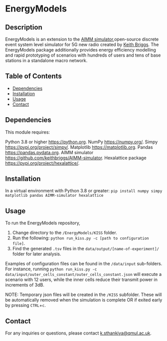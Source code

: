 # EnergyModels

## Description
EnergyModels is an extension to the [AIMM simulator](https://github.com/keithbriggs/AIMM-simulator),open-source discrete event system level simulator for 5G new radio created by [Keith Briggs](https://keithbriggs.info/). The EnergyModels package additionally provides energy efficiency modelling and rapid prototyping of scenarios with hundreds of users and tens of base stations in a standalone macro network.

## Table of Contents
- [Dependencies](#dependencies)
- [Installation](#installation)
- [Usage](#usage)
- [Contact](#contact)

## Dependencies
This module requires:

Python 3.8 or higher https://python.org.
NumPy https://numpy.org/.
Simpy https://pypi.org/project/simpy/.
Matplotlib https://matplotlib.org.
Pandas https://pandas.pydata.org.
AIMM simulator https://github.com/keithbriggs/AIMM-simulator.
Hexalattice package https://pypi.org/project/hexalattice/.


## Installation
In a virtual environment with Python 3.8 or greater: ```pip install numpy simpy matplotlib pandas AIMM-simulator hexalattice```

## Usage
To run the EnergyModels repository, 

1. Change directory to the `/EnergyModels/KISS` folder.
2. Run the following: `python run_kiss.py -c [path to configuration file]`. 
3. Find the generated `.tsv` files in the `data/output/[name-of-experiment]/` folder for later analysis.

Examples of configuration files can be found in the `/data/input` sub-folders. For instance, running ```python run_kiss.py -c data/input/outer_cells_constant/outer_cells_constant.json``` will execute a scenario with 12 users, while the inner cells reduce their transmit power in increments of 3dB. 

NOTE: Temporary json files will be created in the `/KISS` subfolder. These will be automatically removed when the simulation is complete OR if exited early by pressing `CTRL`+`c`.

## Contact
For any inquiries or questions, please contact k.sthankiya@qmul.ac.uk.


